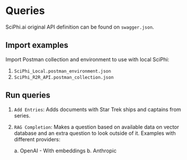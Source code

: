 # Queries

SciPhi.ai original API definition can be found on `swagger.json`.

## Import examples

Import Postman collection and environment to use with local SciPhi:

1. `SciPhi_Local.postman_environment.json`
2. `SciPhi_R2R_API.postman_collection.json`

## Run queries

1. `Add Entries`: Adds documents with Star Trek ships and captains from series.
2. `RAG Completion`:  Makes a question based on available data on vector
   database and an extra question to look outside of it. Examples with different
   providers:

   a. OpenAI - With embeddings
   b. Anthropic
